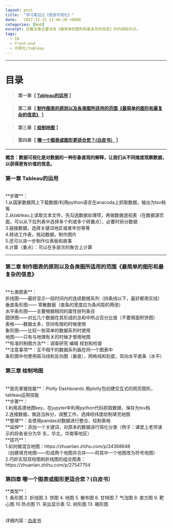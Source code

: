 ```yaml
---
layout: post
title:  "学习笔记之《信息可视化》"
date:   2017-12-31 13:46:30 +0800
categories: [Web]
excerpt: 这篇文章主要涉及《最简单的图形和最复杂的信息》的内容知识点。
tags:
  - CN
  - front-end
  - 可视化/tableau
---
```


---

# 目录

>#### 第一章【 [Tableau的运用](#chapter1) 】


>
>#### 第二章【 [制作图表的原则以及各类图所适用的范围《最简单的图形和最复杂的信息》](#chapter2) 】


>
>#### 第三章【 [绘制地图](#chapter3) 】

>
>#### 第四章【 [哪一个图表或图形更适合您？(白皮书）](#chapter4) 】





---
**概念：数据可视化是对数据的一种形象直观的解释，让我们从不同维度观察数据，以获得更有价值的信息。**
<h3 id="chapter1">第一章 Tableau的运用</h3>
 <br>**步骤**：<br>1.从国家数据网上下载数据/利用python语言在anacoda上抓取数据，输出为tsv档等
                       <br>2.从tableau上读取文本文件，先勾选数据处理项，再做数据透视表（在数据源页面，可以从下拉列表中选择多个列或多个转置点），必要时拆分数据                   
                       <br>3.链接数据，选择关键词地区或者年份等等
                       <br>4.转进工作表，拖动数据，制作图片
                       <br>5.还可以进一步制作仪表板和故事
                       <br>6.计算（重点）：可以在多层次的聚合上计算


---
<h3 id="chapter2">第二章 制作图表的原则以及各类图所适用的范围《最简单的图形和最复杂的信息》</h3>
 <br>**七类图表**：<br>折线图——最好显示一段时间内的连续数据系列（四条线以下，最好都用实线）  
                            <br>垂直条形图—— 零散数据（直条的宽度应为条间距的两倍）
                            <br>水平条形图——主要根据相同的属性排列条目 
                            <br>圆饼图——对比几个数据在其形成的总和中所占百分比值（不要用面积饼图）
                            <br>表格——数据太多，空间有限的时候使用 
                            <br>象形图——比较一些简单的数据系列时使用    <br>地图——只有与地理有关的时候才使用地图
          <br>**标准的制图方法**：调查研究 编辑  规划和检查
          <br>**注意事项**：互不相干的数据系列画在同一个图表中
                            <br>条形图中勿使用斑马线和反向图（垂直），网格线和刻度，双向水平直条（水平）
							
<h3 id="chapter3">第三章 绘制地图</h3>
<br>**首先掌握技能**：Plotly Dashboards  用plotly包创建交互式的网页图形，tableau运用技能
           <br>**步骤**：<br>1.利用高德地图key，在jupyter中利用python代码抓取数据，保存为tsv档
                      <br>2.连接数据，做适当拆分，调整工作，选择经纬度绘制填充地图
           <br>**整理**：会使用pandas对数据进行整合，绘制表格
           <br>**延伸**：添加一个关键词，对原本的数据进行简化分类（例子：课堂上老师演示的将各省分为华   
                      东，华北，华南等地区）
           <br>**技巧**： <br>1.如何做混合地图：https://zhuanlan.zhihu.com/p/24368648
                     <br>（创建填充地图——形成两个地图并合并——将其中一个地图改为符号地图）
                      <br>2.巧妙实现双柱图和折线图的组合图表：https://zhuanlan.zhihu.com/p/27547754

<h3 id="chapter4">第四章 哪一个图表或图形更适合您？(白皮书）</h3>
  **类型**：<br>1. 条形图 2. 折线图 3. 饼图 4. 地图 5. 散布图 6. 甘特图 7. 气泡图 8. 直方图 9. 靶心图 
             10.热点图 11. 突出显示表 12. 树形图 13. 箱形图
             
<br>详细内容：[白皮书](https://www.tableau.com/sites/default/files/media/Whitepapers/which_chart_v6_chs.pdf)	



